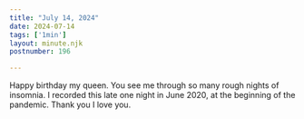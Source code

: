 ```yaml
---
title: "July 14, 2024"
date: 2024-07-14
tags: ['1min']
layout: minute.njk
postnumber: 196

---	
```


Happy birthday my queen. You see me through so many rough nights of insomnia. I recorded this late one night in June 2020, at the beginning of the pandemic. Thank you I love you.
